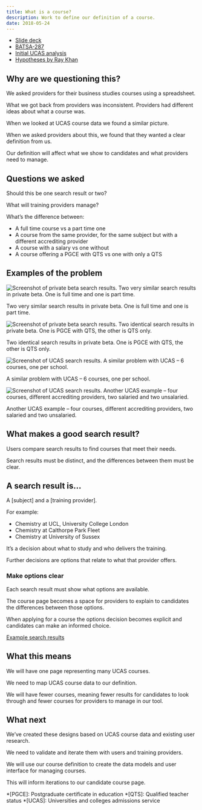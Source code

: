 ```yaml
---
title: What is a course?
description: Work to define our definition of a course.
date: 2018-05-24
---
```


- [Slide deck](https://docs.google.com/presentation/d/1QgjOu_xpzZGDP_ylMIKzDL8CgW1TvtVKICb0P8YiTWQ/edit?usp=sharing)
- [BATSA-287](https://dfedigital.atlassian.net/browse/BATSA-287)
- [Initial UCAS analysis](https://docs.google.com/document/d/1mhfEWuCosHZYPAsJkrYnFUHfule8mLrA9yMpTXg4Gco/edit?usp=sharing)
- [Hypotheses by Ray Khan](https://docs.google.com/document/d/1AoXjU4hh56ql_YgS1NonMvT60laBtNx_vW7TiIo14vE/edit?usp=sharing)

## Why are we questioning this?

We asked providers for their business studies courses using a spreadsheet.

What we got back from providers was inconsistent. Providers had different ideas about what a course was.

When we looked at UCAS course data we found a similar picture.

When we asked providers about this, we found that they wanted a clear definition from us.

Our definition will affect what we show to candidates and what providers need to manage.

## Questions we asked

Should this be one search result or two?

What will training providers manage?

What’s the difference between:

- A full time course vs a part time one
- A course from the same provider, for the same subject but with a different accrediting provider
- A course with a salary vs one without
- A course offering a PGCE with QTS vs one with only a QTS

## Examples of the problem

![Screenshot of private beta search results. Two very similar search results in private beta. One is full time and one is part time.](/publish-teacher-training-courses/ucas-examples/private-beta-problem-01.png)

Two very similar search results in private beta. One is full time and one is part time.

![Screenshot of private beta search results. Two identical search results in private beta. One is PGCE with QTS, the other is QTS only.](/publish-teacher-training-courses/ucas-examples/private-beta-problem-02.png)

Two identical search results in private beta. One is PGCE with QTS, the other is QTS only.

![Screenshot of UCAS search results. A similar problem with UCAS – 6 courses, one per school.](/publish-teacher-training-courses/ucas-examples/ucas-problem-01.png)

A similar problem with UCAS – 6 courses, one per school.

![Screenshot of UCAS search results. Another UCAS example – four courses, different accrediting providers, two salaried and two unsalaried.](/publish-teacher-training-courses/ucas-examples/ucas-problem-02.png)

Another UCAS example – four courses, different accrediting providers, two salaried and two unsalaried.

## What makes a good search result?

Users compare search results to find courses that meet their needs.

Search results must be distinct, and the differences between them must be clear.

## A search result is…

A \[subject\] and a \[training provider\].

For example:

- Chemistry at UCL, University College London
- Chemistry at Calthorpe Park Fleet
- Chemistry at University of Sussex

It’s a decision about what to study and who delivers the training.

Further decisions are options that relate to what that provider offers.

### Make options clear

Each search result must show what options are available.

The course page becomes a space for providers to explain to candidates the differences between those options.

When applying for a course the options decision becomes explicit and candidates can make an informed choice.

[Example search results](https://search-and-compare-beta.herokuapp.com/history/variants)

## What this means

We will have one page representing many UCAS courses.

We need to map UCAS course data to our definition.

We will have fewer courses, meaning fewer results for candidates to look through and fewer courses for providers to manage in our tool.

## What next

We’ve created these designs based on UCAS course data and existing user research.

We need to validate and iterate them with users and training providers.

We will use our course definition to create the data models and user interface for managing courses.

This will inform iterations to our candidate course page.

*[PGCE]: Postgraduate certificate in education
*[QTS]: Qualified teacher status
*[UCAS]: Universities and colleges admissions service
